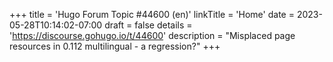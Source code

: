 +++
title = 'Hugo Forum Topic #44600 (en)'
linkTitle = 'Home'
date = 2023-05-28T10:14:02-07:00
draft = false
details = 'https://discourse.gohugo.io/t/44600'
description = "Misplaced page resources in 0.112 multilingual - a regression?"
+++
